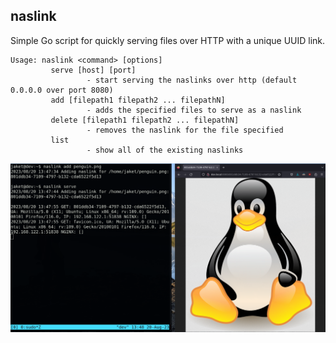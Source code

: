 ## naslink

Simple Go script for quickly serving files over HTTP with a unique UUID link.

```
Usage: naslink <command> [options]
         serve [host] [port]
                 - start serving the naslinks over http (default 0.0.0.0 over port 8080)
         add [filepath1 filepath2 ... filepathN]
                 - adds the specified files to serve as a naslink
         delete [filepath1 filepath2 ... filepathN]
                 - removes the naslink for the file specified
         list
                 - show all of the existing naslinks
```



![](images/example.png)
